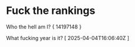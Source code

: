 # Fuck the rankings

Who the hell am I?
{ 14197148 }

What fucking year is it?
[ 2025-04-04T16:06:40Z ]
